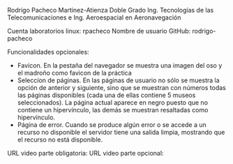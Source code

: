 Rodrigo Pacheco Martinez-Atienza
Doble Grado Ing. Tecnologías de las Telecomunicaciones e Ing. Aeroespacial en Aeronavegación

Cuenta laboratorios linux: rpacheco
Nombre de usuario GitHub: rodrigo-pacheco

Funcionalidades opcionales:
- Favicon. En la pestaña del navegador se muestra una imagen del oso y el madroño como favicon de la práctica
- Seleccíon de páginas. En las páginas de usuario no sólo se muestra la opción de anterior y siguiente, sino que se muestran con números todas las páginas disponibles (cada una de ellas contiene 5 museos seleccionados). La página actual aparece en negro puesto que no contiene un hipervínculo, las demás se muestran resaltadas como hipervínculo.
- Página de error. Cuando se produce algún error o se accede a un recurso no disponible el servidor tiene una salida limpia, mostrando que el recurso no está disponible.

URL video parte obligatoria:
URL video parte opcional: 
